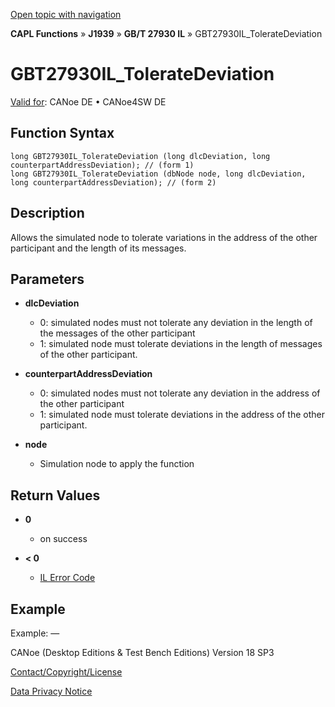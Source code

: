 [Open topic with navigation](../../../../../../CANoeDEFamily.htm#Topics/CAPLFunctions/J1939/GBT27930InteractionLayer/Functions/CAPLfunctionGBT27930ILTolerateDeviation.md)

**CAPL Functions** » **J1939** » **GB/T 27930 IL** » GBT27930IL_TolerateDeviation

# GBT27930IL_TolerateDeviation

[Valid for](../../../../Shared/FeatureAvailability.md): CANoe DE • CANoe4SW DE

## Function Syntax

```plaintext
long GBT27930IL_TolerateDeviation (long dlcDeviation, long counterpartAddressDeviation); // (form 1)
long GBT27930IL_TolerateDeviation (dbNode node, long dlcDeviation, long counterpartAddressDeviation); // (form 2)
```

## Description

Allows the simulated node to tolerate variations in the address of the other participant and the length of its messages.

## Parameters

- **dlcDeviation**
  - 0: simulated nodes must not tolerate any deviation in the length of the messages of the other participant
  - 1: simulated node must tolerate deviations in the length of messages of the other participant.

- **counterpartAddressDeviation**
  - 0: simulated nodes must not tolerate any deviation in the address of the other participant
  - 1: simulated node must tolerate deviations in the address of the other participant.

- **node**
  - Simulation node to apply the function

## Return Values

- **0**
  - on success

- **< 0**
  - [IL Error Code](../../../CAPLfunctionsISOj1939ErrorCodes.md)

## Example

Example: —

CANoe (Desktop Editions & Test Bench Editions) Version 18 SP3

[Contact/Copyright/License](../../../../Shared/ContactCopyrightLicense.md)

[Data Privacy Notice](https://www.vector.com/int/en/company/get-info/privacy-policy/)
